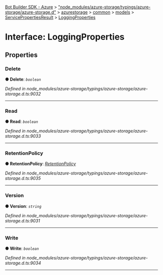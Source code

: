 [Bot Builder SDK - Azure](../README.md) > ["node_modules/azure-storage/typings/azure-storage/azure-storage.d"](../modules/_node_modules_azure_storage_typings_azure_storage_azure_storage_d_.md) > [azurestorage](../modules/_node_modules_azure_storage_typings_azure_storage_azure_storage_d_.azurestorage.md) > [common](../modules/_node_modules_azure_storage_typings_azure_storage_azure_storage_d_.azurestorage.common.md) > [models](../modules/_node_modules_azure_storage_typings_azure_storage_azure_storage_d_.azurestorage.common.models.md) > [ServicePropertiesResult](../modules/_node_modules_azure_storage_typings_azure_storage_azure_storage_d_.azurestorage.common.models.servicepropertiesresult.md) > [LoggingProperties](../interfaces/_node_modules_azure_storage_typings_azure_storage_azure_storage_d_.azurestorage.common.models.servicepropertiesresult.loggingproperties.md)



# Interface: LoggingProperties


## Properties
<a id="delete"></a>

###  Delete

**●  Delete**:  *`boolean`* 

*Defined in node_modules/azure-storage/typings/azure-storage/azure-storage.d.ts:9032*





___

<a id="read"></a>

###  Read

**●  Read**:  *`boolean`* 

*Defined in node_modules/azure-storage/typings/azure-storage/azure-storage.d.ts:9033*





___

<a id="retentionpolicy"></a>

###  RetentionPolicy

**●  RetentionPolicy**:  *[RetentionPolicy](_node_modules_azure_storage_typings_azure_storage_azure_storage_d_.azurestorage.common.models.servicepropertiesresult.retentionpolicy.md)* 

*Defined in node_modules/azure-storage/typings/azure-storage/azure-storage.d.ts:9035*





___

<a id="version"></a>

###  Version

**●  Version**:  *`string`* 

*Defined in node_modules/azure-storage/typings/azure-storage/azure-storage.d.ts:9031*





___

<a id="write"></a>

###  Write

**●  Write**:  *`boolean`* 

*Defined in node_modules/azure-storage/typings/azure-storage/azure-storage.d.ts:9034*





___


